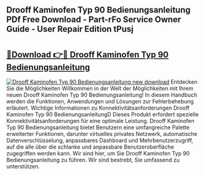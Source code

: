 ## Drooff Kaminofen Typ 90 Bedienungsanleitung PDf Free Download - Part-rFo Service Owner Guide - User Repair Edition tPusj

# <h2><a href="http://df34iyk.blite.top/?on=Drooff+Kaminofen+Typ+90+Bedienungsanleitung">🔗Download 👉🔴 Drooff Kaminofen Typ 90 Bedienungsanleitung</a></h2>

[![Drooff Kaminofen Typ 90 Bedienungsanleitung new download](https://i.imgur.com/lujVjoI.png)](http://df34iyk.blite.top/?on=Drooff+Kaminofen+Typ+90+Bedienungsanleitung)
Entdecken Sie die Möglichkeiten Willkommen in der Welt der Möglichkeiten mit Ihrem neuen Drooff Kaminofen Typ 90 Bedienungsanleitung! In diesem Handbuch werden die Funktionen, Anwendungen und Lösungen zur Fehlerbehebung erläutert. Wichtige Informationen zu Konnektivitätsanforderungen Drooff Kaminofen Typ 90 BedienungsanleitungD Dieses Produkt erfordert spezielle Konnektivitätsanforderungen für eine optimale Leistung. Drooff Kaminofen Typ 90 Bedienungsanleitung bietet Benutzern eine umfangreiche Palette erweiterter Funktionen, darunter virtuelles privates Netzwerk, automatische Datenverschlüsselung, anpassbares Dashboard und Mehrbenutzerzugriff, auf die alle über die schlanke und anpassbare Benutzeroberfläche zugegriffen werden kann. Wir sind hier, um Sie Drooff Kaminofen Typ 90 Bedienungsanleitung zu führen. Wir sind bestrebt, Sie umfassend zu unterstützen.

